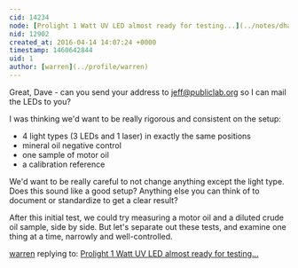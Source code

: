 ```yaml
---
cid: 14234
node: [Prolight 1 Watt UV LED almost ready for testing...](../notes/dhaffnersr/04-01-2016/prolight-1-watt-uv-led-almost-ready-for-testing)
nid: 12902
created_at: 2016-04-14 14:07:24 +0000
timestamp: 1460642844
uid: 1
author: [warren](../profile/warren)
---
```


Great, Dave - can you send your address to jeff@publiclab.org so I can mail the LEDs to you?

I was thinking we'd want to be really rigorous and consistent on the setup:

* 4 light types (3 LEDs and 1 laser) in exactly the same positions
* mineral oil negative control
* one sample of motor oil
* a calibration reference

We'd want to be really careful to not change anything except the light type. Does this sound like a good setup? Anything else you can think of to document or standardize to get a clear result?

After this initial test, we could try measuring a motor oil and a diluted crude oil sample, side by side. But let's separate out these tests, and examine one thing at a time, narrowly and well-controlled.

[warren](../profile/warren) replying to: [Prolight 1 Watt UV LED almost ready for testing...](../notes/dhaffnersr/04-01-2016/prolight-1-watt-uv-led-almost-ready-for-testing)

